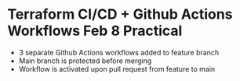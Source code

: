 # Terraform CI/CD + Github Actions Workflows Feb 8 Practical

- 3 separate Github Actions workflows added to feature branch
- Main branch is protected before merging
- Workflow is activated upon pull request from feature to main
